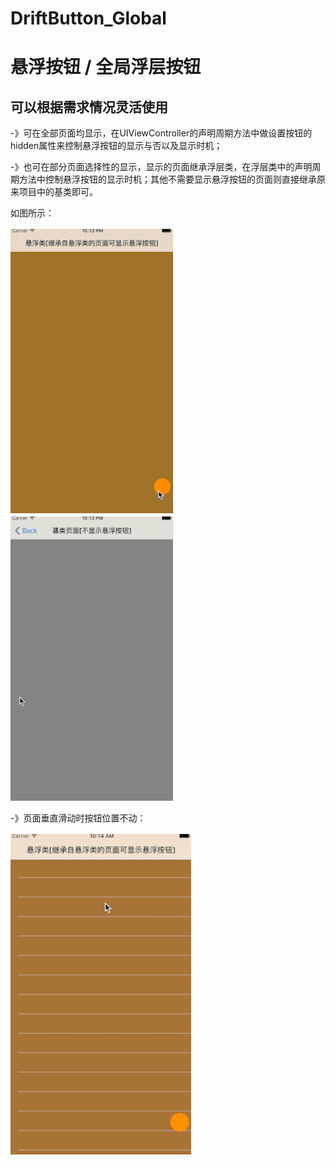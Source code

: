 # DriftButton_Global
# 悬浮按钮 / 全局浮层按钮

## 可以根据需求情况灵活使用

 -》可在全部页面均显示，在UIViewController的声明周期方法中做设置按钮的hidden属性来控制悬浮按钮的显示与否以及显示时机；

 -》也可在部分页面选择性的显示，显示的页面继承浮层类，在浮层类中的声明周期方法中控制悬浮按钮的显示时机；其他不需要显示悬浮按钮的页面则直接继承原来项目中的基类即可。
		
如图所示：

![image](https://github.com/WangMasterpro/DriftButton_Global/blob/master/img/DriftButton_Global1.gif) ![image](https://github.com/WangMasterpro/DriftButton_Global/blob/master/img/DriftButton_Global2.gif)

-》页面垂直滑动时按钮位置不动：

![image](https://github.com/WangMasterpro/DriftButton_Global/blob/master/img/DriftButton_Global3.gif)